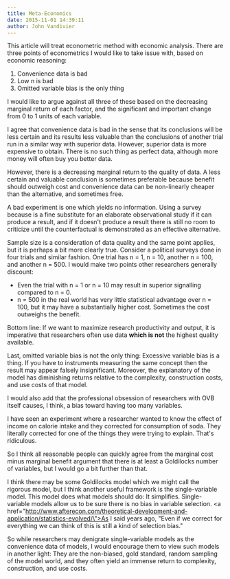 ```yaml
---
title: Meta-Economics
date: 2015-11-01 14:39:11
author: John Vandivier
---
```




This article will treat econometric method with economic analysis. There are three points of econometrics I would like to take issue with, based on economic reasoning:
<ol>
	<li>Convenience data is bad</li>
	<li>Low n is bad</li>
	<li>Omitted variable bias is the only thing</li>
</ol>
I would like to argue against all three of these based on the decreasing marginal return of each factor, and the significant and important change from 0 to 1 units of each variable.

I agree that convenience data is bad in the sense that its conclusions will be less certain and its results less valuable than the conclusions of another trial run in a similar way with superior data. However, superior data is more expensive to obtain. There is no such thing as perfect data, although more money will often buy you better data.

However, there is a decreasing marginal return to the quality of data. A less certain and valuable conclusion is sometimes preferable because benefit should outweigh cost and convenience data can be non-linearly cheaper than the alternative, and sometimes free.

A bad experiment is one which yields no information. Using a survey because is a fine substitute for an elaborate observational study if it can produce a result, and if it doesn't produce a result there is still no room to criticize until the counterfactual is demonstrated as an effective alternative.

Sample size is a consideration of data quality and the same point applies, but it is perhaps a bit more clearly true. Consider a political surveys done in four trials and similar fashion. One trial has n = 1, n = 10, another n = 100, and another n = 500. I would make two points other researchers generally discount:
<ul>
	<li>Even the trial with n = 1 or n = 10 may result in superior signalling compared to n = 0.</li>
	<li>n = 500 in the real world has very little statistical advantage over n = 100, but it may have a substantially higher cost. Sometimes the cost outweighs the benefit.</li>
</ul>
Bottom line: If we want to maximize research productivity and output, it is imperative that researchers often use data <span style=\"text-decoration: underline;\"><strong>which is not</strong></span> the highest quality available.

Last, omitted variable bias is not the only thing: Excessive variable bias is a thing. If you have to instruments measuring the same concept then the result may appear falsely insignificant. Moreover, the explanatory of the model has diminishing returns relative to the complexity, construction costs, and use costs of that model.

I would also add that the professional obsession of researchers with OVB itself causes, I think, a bias toward having too many variables.

I have seen an experiment where a researcher wanted to know the effect of income on calorie intake and they corrected for consumption of soda. They literally corrected for one of the things they were trying to explain. That's ridiculous.

So I think all reasonable people can quickly agree from the marginal cost minus marginal benefit argument that there is at least a Goldilocks number of variables, but I would go a bit further than that.

I think there may be some Goldilocks model which we might call the rigorous model, but I think another useful framework is the single-variable model. This model does what models should do: It simplifies. Single-variable models allow us to be sure there is no bias in variable selection. <a href=\"http://www.afterecon.com/theoretical-development-and-application/statistics-evolved/\">As I said years ago</a>, \"Even if we correct for everything we can think of this is still a kind of selection bias.\"

So while researchers may denigrate single-variable models as the convenience data of models, I would encourage them to view such models in another light: They are the non-biased, gold standard, random sampling of the model world, and they often yield an immense return to complexity, construction, and use costs.